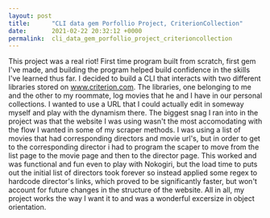 ```yaml
---
layout: post
title:      "CLI data gem Porfollio Project, CriterionCollection"
date:       2021-02-22 20:32:12 +0000
permalink:  cli_data_gem_porfollio_project_criterioncollection
---
```



This project was a real riot! First time program built from scratch, first gem I've made, and building the program helped build confidence in the skills I've learned thus far. I decided to build a CLI that interacts with two different libraries stored on www.criterion.com. The libraries, one belonging to me and the other to my roommate, log movies that he and I have in our personal collections. I wanted to use a URL that I could actually edit in someway myself and play with the dynamism there. The biggest snag I ran into in the project was that the website I was using wasn't the most accomodating with the flow I wanted in  some of my scraper methods. I was using a list of movies that had corresponding directors and movie url's, but in order to get to the corresponding director i had to program the scaper to move from the list page to the movie  page and then to the director page. This worked and was functional and fun even to play with Nokogiri, but the load time to puts out the initial list of directors took forever so instead applied some regex to hardcode director's links, which  proved to be significantly faster, but won't account for future changes in the structure of the website. All in all, my project works the way I want it to and was a wonderful excersize in object orientation.
